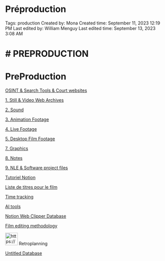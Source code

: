 # Préproduction

Tags: production
Created by: Mona
Created time: September 11, 2023 12:19 PM
Last edited by: William Menguy
Last edited time: September 13, 2023 3:08 AM

# # **PREPRODUCTION**

# PreProduction 

[OSINT & Search Tools & Court websites](Pre%CC%81production%20d61cc5aa803d4ac094030eda8fea62b4/OSINT%20&%20Search%20Tools%20&%20Court%20websites%20a402da948bc74c2da0b91c8be6aa957d.md)

[1. Still & Video Web Archives](Pre%CC%81production%20d61cc5aa803d4ac094030eda8fea62b4/1%20Still%20&%20Video%20Web%20Archives%2023bffa9f5f9a4cd09e799d8931db2bde.md)

[2. Sound](Pre%CC%81production%20d61cc5aa803d4ac094030eda8fea62b4/2%20Sound%202c2e0622f8454925a0c48db810e73674.md)

[3. Animation Footage](Pre%CC%81production%20d61cc5aa803d4ac094030eda8fea62b4/3%20Animation%20Footage%208dadb102d16d45c1b0e3a661ac17c818.md)

[4. Live Footage](Pre%CC%81production%20d61cc5aa803d4ac094030eda8fea62b4/4%20Live%20Footage%207635101790ac4319ad8b0f2a5467563b.md)

[5. Desktop Film Footage](Pre%CC%81production%20d61cc5aa803d4ac094030eda8fea62b4/5%20Desktop%20Film%20Footage%2050989b98d1a64e79afa07c6e2f4a9729.md)

[7. Graphics](Pre%CC%81production%20d61cc5aa803d4ac094030eda8fea62b4/7%20Graphics%202f7c49429d89403c90a5057933b684d7.md)

[8. Notes](Pre%CC%81production%20d61cc5aa803d4ac094030eda8fea62b4/8%20Notes%20f526947b726844d2a33a0fc00f533e07.md)

[9. NLE & Software project files](Pre%CC%81production%20d61cc5aa803d4ac094030eda8fea62b4/9%20NLE%20&%20Software%20project%20files%20292f80c619944213b26f05402c2d641d.md)

[Tutoriel Notion](Pre%CC%81production%20d61cc5aa803d4ac094030eda8fea62b4/Tutoriel%20Notion%20d09574b537824ec89a11aaf85ae6c192.md)

[Liste de titres pour le film](Pre%CC%81production%20d61cc5aa803d4ac094030eda8fea62b4/Liste%20de%20titres%20pour%20le%20film%20e1fc2181dd754c5991c2a9ffeb407069.md)

[Time tracking](Pre%CC%81production%20d61cc5aa803d4ac094030eda8fea62b4/Time%20tracking%20767d488c0f5a4be391baafbfdc138174.md)

[AI tools](Pre%CC%81production%20d61cc5aa803d4ac094030eda8fea62b4/AI%20tools%20b61c2865fb6442adb781d12fa81a971a.md)

[](Pre%CC%81production%20d61cc5aa803d4ac094030eda8fea62b4/Untitled%2097ce6da07110479b937e0d3a103b68ba.md)

[Notion Web Clipper Database](Pre%CC%81production%20d61cc5aa803d4ac094030eda8fea62b4/Notion%20Web%20Clipper%20Database%20bd63990d7b564b3b921c06cdc9bebf31.md)

[Film editing methodology](Pre%CC%81production%20d61cc5aa803d4ac094030eda8fea62b4/Film%20editing%20methodology%2040193575aad64dbf8101d8cb5f9e7353.md)

<aside>
<img src="https://www.notion.so/icons/calendar_yellow.svg" alt="https://www.notion.so/icons/calendar_yellow.svg" width="40px" /> Retroplanning

[Untitled Database](Pre%CC%81production%20d61cc5aa803d4ac094030eda8fea62b4/Untitled%20Database%2093b94e7c29dc4880aa7cff8c9a693c06.csv)

</aside>